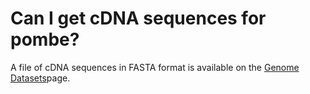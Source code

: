 # Can I get cDNA sequences for pombe?
<!-- pombase_categories: Datasets,Querying/Searching,Sequence Retrieval -->

A file of cDNA sequences in FASTA format is available on the [Genome
Datasets](/downloads/genome-datasets)page.

